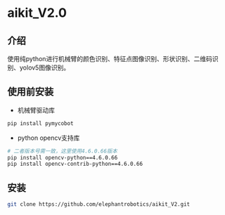 # aikit_V2.0

## 介绍
使用纯python进行机械臂的颜色识别、特征点图像识别、形状识别、二维码识别、yolov5图像识别。

## 使用前安装

- 机械臂驱动库

```bash
pip install pymycobot
```

- python opencv支持库

```bash
# 二者版本号需一致，这里使用4.6.0.66版本
pip install opencv-python==4.6.0.66
pip install opencv-contrib-python==4.6.0.66
```

## 安装

```bash
git clone https://github.com/elephantrobotics/aikit_V2.git
```
